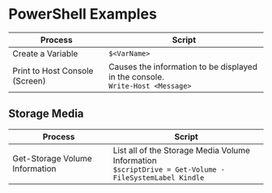 # PowerShell Examples 

| Process | Script |  
| ---- | ---- |  
| Create a Variable | ```$<VarName>``` |  
| Print to Host Console (Screen) | Causes the information to be displayed in the console. <br> ```Write-Host <Message>``` |  

## Storage Media
| Process | Script |  
| ---- | ---- |  
| Get-Storage Volume Information | List all of the Storage Media Volume Information <br> ```$scriptDrive = Get-Volume -FileSystemLabel Kindle``` |

